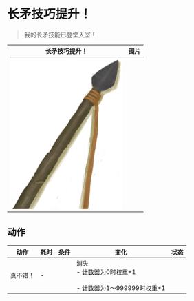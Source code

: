 # 长矛技巧提升！  
> 我的长矛技能已登堂入室！  
  
  长矛技巧提升！  |   图片   
 ----  |  ----:   
   |  ![](Sprite/SpearStone.png)   
  
## 动作  
动作  |  耗时  |  条件  |  变化  |  状态  
----  |  ----  |  ----  |  ----  |  ----  
真不错！<br>  |  -  |    |  消失<br>- [计数器](TickCounter.md)为0时权重+1<br><br>- [计数器](TickCounter.md)为1～999999时权重+1<br>  |    

